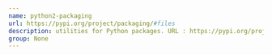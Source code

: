 ```yaml
---
name: python2-packaging
url: https://pypi.org/project/packaging/#files
description: utilities for Python packages. URL : https://pypi.org/project/packaging/#files Groups : None
group: None
---
```


